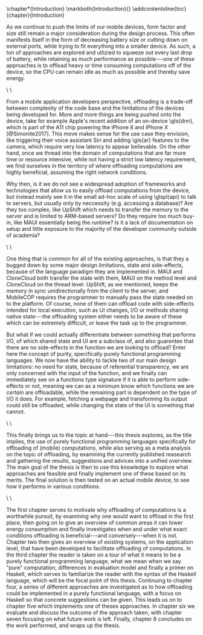 \chapter*{Introduction}
\markboth{Introduction}{}
\addcontentsline{toc}{chapter}{Introduction}

As we continue to push the limits of our mobile devices, form factor and size still remain a major consideration during the design process. This often manifests itself in the form of decreasing battery size or cutting down on external ports, while trying to fit everything into a smaller device. As such, a ton of approaches are explored and utlizied to squeeze out every last drop of battery, while retaining as much performance as possible---one of these approaches is to offload heavy or time consuming computations off of the device, so the CPU can remain idle as much as possible and thereby save energy.

\ \

From a mobile application developers perspective, offloading is a trade-off between complexity of the code base and the limitations of the devices being developed for. More and more things are being pushed onto the device, take for example Apple's recent addition of an on-device \gls{dnn}, which is part of the A11 chip powering the iPhone 8 and iPhone X [@Simonite2017]. This move makes sense for the use case they envision, like triggering their voice assistant Siri and adding \gls{ar} features to the camera, which require very low latency to appear believable. On the other hand, once we thread into the domain of computations that are far more time or resource intensive, while not having a strict low latency requirement, we find ourselves in the territory of where offloading computations are highly beneficial, assuming the right network conditions.

Why then, is it we do not see a widespread adoption of frameworks and technologies that allow us to easily offload computations from the device, but instead mainly see it in the small ad-hoc scale of using \glspl{api} to talk to servers, but usually only by neccessity (e.g. accessing a database)? Are they too complex, like UpShift which needs to transfer the memory to the server and is limited to ARM-based servers? Do they require too much buy-in, like MAUI essentially being the runtime? Is it a lack of documentation on setup and little exposure to the majority of the developer community outside of academia?

\ \

One thing that is common for all of the existing approaches, is that they a bugged down by some major design limitations, state and side-effects, because of the language paradigm they are implemented in. MAUI and CloneCloud both transfer the state with them, MAUI on the method level and CloneCloud on the thread level. UpShift, as we mentioned, keeps the memory in sync unidirectionally from the client to the server, and MobileCOP requires the programmer to manually pass the state needed on to the platform. Of course, none of them can offload code with side-effects intended for local execution, such as UI changes, I/O or methods sharing native state---the offloading system either needs to be aware of these which can be extremely difficult, or leave the task up to the programmer.

But what if we could actually differentiate between something that performs I/O, of which shared state and UI are a subclass of, and also guarentee that there are no side-effects in the function we are looking to offload? Enter here the concept of purity, specifically purely functional programming languages. We now have the ability to tackle two of our main design limitations: no need for state, because of referential transparency, we are only concerned with the input of the function, and we finally can immediately see on a functions type signature if it is able to perform side-effects or not, meaning we can as a minimum know which functions we are _certain_ are offloadable, while the remaining part is dependent on the type of I/O it does. For example, fetching a webpage and transforming its output could still be offloaded, while changing the state of the UI is something that cannot.

\ \

This finally brings us to the topic at hand---this thesis explores, as the title implies, the use of purely functional programming languages specifically for offloading of (mobile) computations, while also serving as a meta analysis on the topic of offloading, by examining the currently published reasearch and gathering the results, suggestions and advices into a unified overview. The main goal of the thesis is then to use this knowledge to explore what approaches are feasible and finally implement one of these based on its merits. The final solution is then tested on an actual mobile device, to see how it performs in various conditions.

\ \

The first chapter serves to motivate why offloading of computations is a worthwhile pursuit, by examining why one would want to offload in the first place, then going on to give an overview of common areas it can lower energy consumption and finally investigates when and under what exact conditions offloading is beneficial---and conversely---when it is not. Chapter two then gives an overview of existing systems, on the application level, that have been developed to facilitate offloading of computations. In the third chapter the reader is taken on a tour of what it means to be a purely functional programming language, what we mean when we say "pure" computation, differences in evaluation model and finally a primer on Haskell, which serves to familiarize the reader with the syntax of the Haskell language, which will be the focal point of this thesis. Continuing to chapter four, a series of different approaches are investigated as to how offloading could be implemented in a purely functional language, with a focus on Haskell so that concrete suggestions can be given. This leads us on to chapter five which implements one of theses approaches. In chapter six we evaluate and discuss the outcome of the approach taken, with chapter seven focusing on what future work is left. Finally, chapter 8 concludes on the work performed, and wraps up the thesis.
